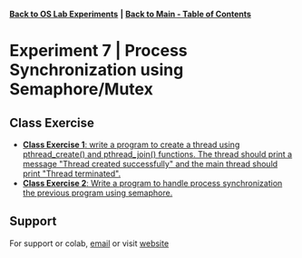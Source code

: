 [**Back to OS Lab Experiments**](https://github.com/xanderbilla/LPU-Academics/tree/main/blob/CSE325/CSE325.md) **|** [**Back to Main - Table of Contents**](https://github.com/xanderbilla/LPU-Academics/blob/main/README.md)

# Experiment 7 |  Process Synchronization using Semaphore/Mutex

## Class Exercise

- [**Class Exercise 1**: write a program to create a thread using pthread_create() and pthread_join() functions. The thread should print a message "Thread created successfully" and the main thread should print "Thread terminated".](https://github.com/xanderbilla/LPU-Academics/blob/main/CSE%20325%20-%20OS%20LAB/Experiment%207/Practice_1_semaphoreRaceCondition)
- [**Class Exercise 2**: Write a program to handle process synchronization the previous program using semaphore.](https://github.com/xanderbilla/LPU-Academics/blob/main/CSE%20325%20-%20OS%20LAB/Experiment%207/Practice_1_semaphore.c)

## Support

For support or colab, [email](mailto:dev.xanderbilla@gmail.com) or visit [website](https://xanderbilla.com)
